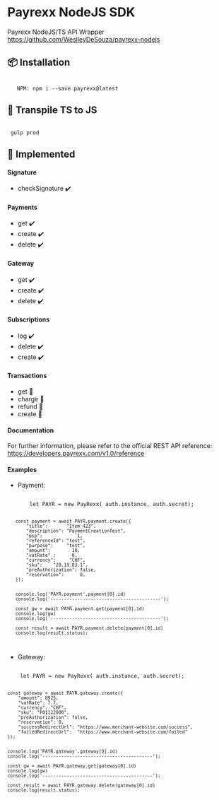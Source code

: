 # Payrexx NodeJS SDK
Payrexx NodeJS/TS API Wrapper
https://github.com/WeslleyDeSouza/payrexx-nodejs

## 📦 Installation
<code>
   NPM: npm i --save payrexx@latest
</code>

## 🔁 Transpile TS to JS
<code>
 gulp prod
</code>

## 🔨 Implemented

#### Signature
- checkSignature ✔️


#### Payments
- get     ✔️
- create  ✔️
- delete  ✔️

#### Gateway
- get     ✔️
- create  ✔️
- delete  ✔️

#### Subscriptions
- log     ✔️
- delete  ✔️
- create  ✔️


#### Transactions
- get     🔨
- charge  🔨
- refund  🔨
- create  🔨

#### Documentation
For further information, please refer to the official REST API reference: https://developers.payrexx.com/v1.0/reference


#### Examples
- Payment:

<code>
       let PAYR = new PayRexx( auth.instance, auth.secret);
   
       const payment = await PAYR.payment.create({
           "title":       "Item_423",
           "description": "PaymentCreationTest",
           "psp":             1,
           "referenceId": "test",
           "purpose":     "test",
           "amount":        10,
           "vatRate" :      0,
           "currency":     "CHF",
           "sku":    "20.19.03.1",
           "preAuthorization": false,
           "reservation":      0,
       });
   
   
       console.log('PAYR.payment',payment[0].id)
       console.log('-----------------------------------------');
   
       const gw = await PAYR.payment.get(payment[0].id)
       console.log(gw)
       console.log('-----------------------------------------');
   
       const result = await PAYR.payment.delete(payment[0].id)
       console.log(result.status);

</code>

- Gateway:

<code>
    let PAYR = new PayRexx( auth.instance, auth.secret);

    const gateway = await PAYR.gateway.create({
        "amount": 8925,
        "vatRate": 7.7,
        "currency": "CHF",
        "sku": "P01122000",
        "preAuthorization": false,
        "reservation": 0,
        "successRedirectUrl": "https://www.merchant-website.com/success",
        "failedRedirectUrl":  "https://www.merchant-website.com/failed"
    });


    console.log('PAYR.gateway',gateway[0].id)
    console.log('-----------------------------------------');

    const gw = await PAYR.gateway.get(gateway[0].id)
    console.log(gw)
    console.log('-----------------------------------------');

    const result = await PAYR.gateway.delete(gateway[0].id)
    console.log(result.status);

</code>
